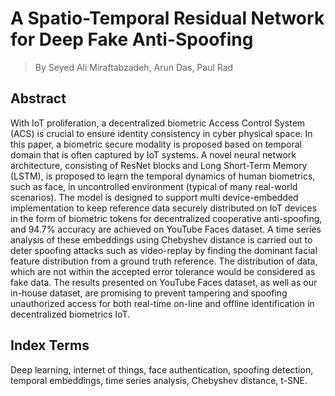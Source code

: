 # A Spatio-Temporal Residual Network for Deep Fake Anti-Spoofing

> By Seyed Ali Miraftabzadeh, Arun Das, Paul Rad

## Abstract
With IoT proliferation, a decentralized biometric
Access Control System (ACS) is crucial to ensure identity
consistency in cyber physical space. In this paper, a biometric
secure modality is proposed based on temporal domain that
is often captured by IoT systems. A novel neural network
architecture, consisting of ResNet blocks and Long Short-Term
Memory (LSTM), is proposed to learn the temporal dynamics
of human biometrics, such as face, in uncontrolled environment
(typical of many real-world scenarios). The model is designed to
support multi device-embedded implementation to keep reference
data securely distributed on IoT devices in the form of biometric
tokens for decentralized cooperative anti-spoofing, and 94.7%
accuracy are achieved on YouTube Faces dataset. A time series
analysis of these embeddings using Chebyshev distance is carried
out to deter spoofing attacks such as video-replay by finding
the dominant facial feature distribution from a ground truth
reference. The distribution of data, which are not within the
accepted error tolerance would be considered as fake data.
The results presented on YouTube Faces dataset, as well as
our in-house dataset, are promising to prevent tampering and
spoofing unauthorized access for both real-time on-line and offline
identification in decentralized biometrics IoT.

## Index Terms
Deep learning, internet of things, face authentication,
spoofing detection, temporal embeddings, time series
analysis, Chebyshev distance, t-SNE.
